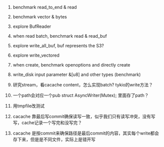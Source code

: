 1. benchmark read_to_end & read
2. benchmark vector & bytes
3. explore BufReader
4. when read batch, benchmark read & read_buf
5. explore write_all_buf, buf represents the S3?
6. explore write_vectored
7. when create, benchmark openoptions and directly create
8. write_disk input parameter &[u8] and other types (benchmark)

1. 研究stream，看cacache content，怎么实现batch? tykio的write方法？
2. 一个path会对应一个pub struct AsyncWriter(Mutex<State>); 里面存了path？
3. 用tmpfile改测试
4. cacache 靠最后写commit确保读写一致，似乎我们只有读写冲突，没有写写，cache记录一个写完和没写完？
5. cacache 是按commit来确保路径是最后commit的内容，其实每个write都会存下来，但是是不同文件，实际上是错开写